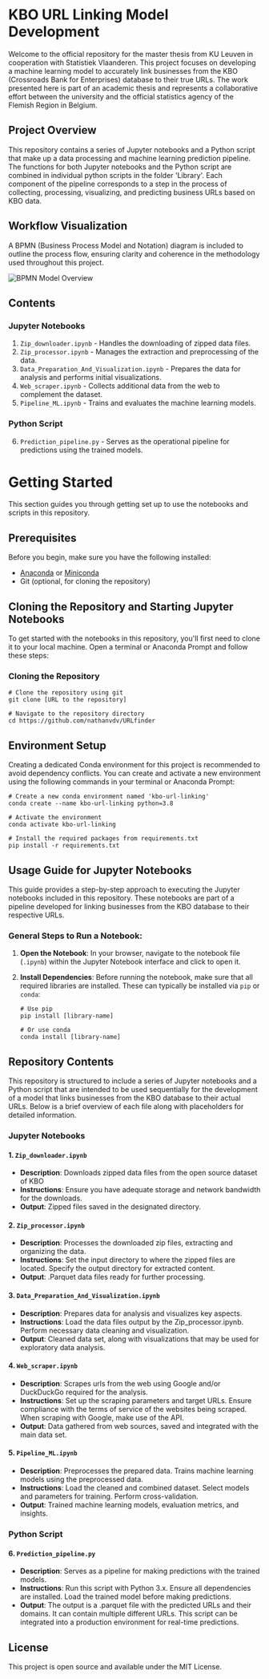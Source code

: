 # KBO URL Linking Model Development

Welcome to the official repository for the master thesis from KU Leuven in cooperation with Statistiek Vlaanderen. This project focuses on developing a machine learning model to accurately link businesses from the KBO (Crossroads Bank for Enterprises) database to their true URLs. The work presented here is part of an academic thesis and represents a collaborative effort between the university and the official statistics agency of the Flemish Region in Belgium.

## Project Overview

This repository contains a series of Jupyter notebooks and a Python script that make up a data processing and machine learning prediction pipeline. The functions for both Jupyter notebooks and the Python script are combined in individual python scripts in the folder 'Library'. Each component of the pipeline corresponds to a step in the process of collecting, processing, visualizing, and predicting business URLs based on KBO data.

## Workflow Visualization

A BPMN (Business Process Model and Notation) diagram is included to outline the process flow, ensuring clarity and coherence in the methodology used throughout this project.

![BPMN Model Overview](diagram_methodology.png)

## Contents

### Jupyter Notebooks

1. `Zip_downloader.ipynb` - Handles the downloading of zipped data files.
2. `Zip_processor.ipynb` - Manages the extraction and preprocessing of the data.
3. `Data_Preparation_And_Visualization.ipynb` - Prepares the data for analysis and performs initial visualizations.
4. `Web_scraper.ipynb` - Collects additional data from the web to complement the dataset.
5. `Pipeline_ML.ipynb` - Trains and evaluates the machine learning models.

### Python Script

6. `Prediction_pipeline.py` - Serves as the operational pipeline for predictions using the trained models.

# Getting Started

This section guides you through getting set up to use the notebooks and scripts in this repository.

## Prerequisites

Before you begin, make sure you have the following installed:
- [Anaconda](https://www.anaconda.com/products/distribution) or [Miniconda](https://docs.conda.io/en/latest/miniconda.html)
- Git (optional, for cloning the repository)

## Cloning the Repository and Starting Jupyter Notebooks

To get started with the notebooks in this repository, you'll first need to clone it to your local machine. Open a terminal or Anaconda Prompt and follow these steps:

### Cloning the Repository

```shell
# Clone the repository using git
git clone [URL to the repository]

# Navigate to the repository directory
cd https://github.com/nathanvdv/URLfinder
```

## Environment Setup

Creating a dedicated Conda environment for this project is recommended to avoid dependency conflicts. You can create and activate a new environment using the following commands in your terminal or Anaconda Prompt:

```shell
# Create a new conda environment named 'kbo-url-linking'
conda create --name kbo-url-linking python=3.8

# Activate the environment
conda activate kbo-url-linking

# Install the required packages from requirements.txt
pip install -r requirements.txt
```

## Usage Guide for Jupyter Notebooks

This guide provides a step-by-step approach to executing the Jupyter notebooks included in this repository. These notebooks are part of a pipeline developed for linking businesses from the KBO database to their respective URLs.

### General Steps to Run a Notebook:

1. **Open the Notebook**: In your browser, navigate to the notebook file (`.ipynb`) within the Jupyter Notebook interface and click to open it.

2. **Install Dependencies**: Before running the notebook, make sure that all required libraries are installed. These can typically be installed via `pip` or `conda`:
   ```shell
   # Use pip
   pip install [library-name]
   
   # Or use conda
   conda install [library-name]
    ```
## Repository Contents

This repository is structured to include a series of Jupyter notebooks and a Python script that are intended to be used sequentially for the development of a model that links businesses from the KBO database to their actual URLs. Below is a brief overview of each file along with placeholders for detailed information.

### Jupyter Notebooks

#### 1. `Zip_downloader.ipynb`
- **Description**: Downloads zipped data files from the open source dataset of KBO
- **Instructions**: Ensure you have adequate storage and network bandwidth for the downloads.
- **Output**: Zipped files saved in the designated directory.
  
#### 2. `Zip_processor.ipynb`
- **Description**: Processes the downloaded zip files, extracting and organizing the data.
- **Instructions**: Set the input directory to where the zipped files are located. Specify the output directory for extracted content.
- **Output**: .Parquet data files ready for further processing.

#### 3. `Data_Preparation_And_Visualization.ipynb`
- **Description**: Prepares data for analysis and visualizes key aspects.
- **Instructions**: Load the data files output by the Zip_processor.ipynb. Perform necessary data cleaning and visualization.
- **Output**: Cleaned data set, along with visualizations that may be used for exploratory data analysis.

#### 4. `Web_scraper.ipynb`
- **Description**: Scrapes urls from the web using Google and/or DuckDuckGo required for the analysis.
- **Instructions**: Set up the scraping parameters and target URLs. Ensure compliance with the terms of service of the websites being scraped. When scraping with Google, make use of the API.
- **Output**: Data gathered from web sources, saved and integrated with the main data set.

#### 5. `Pipeline_ML.ipynb`
- **Description**: Preprocesses the prepared data. Trains machine learning models using the preprocessed data.
- **Instructions**: Load the cleaned and combined dataset. Select models and parameters for training. Perform cross-validation.
- **Output**: Trained machine learning models, evaluation metrics, and insights.
### Python Script

#### 6. `Prediction_pipeline.py`
- **Description**:  Serves as a pipeline for making predictions with the trained models.
- **Instructions**: Run this script with Python 3.x. Ensure all dependencies are installed. Load the trained model before making predictions.
- **Output**: The output is a .parquet file with the predicted URLs and their domains. It can contain multiple different URLs. This script can be integrated into a production environment for real-time predictions.

## License

This project is open source and available under the MIT License.

